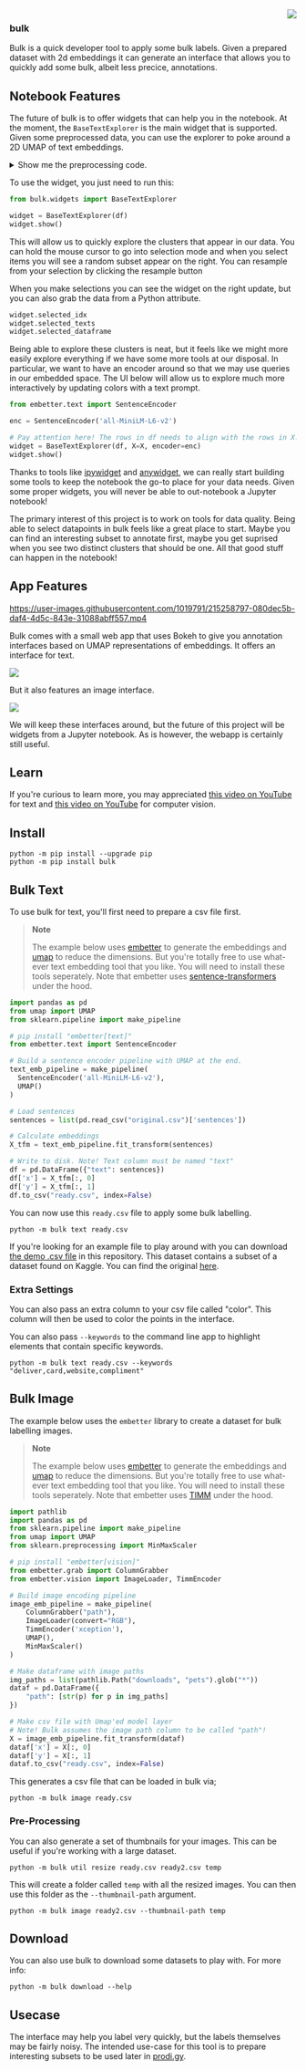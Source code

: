 <img src="lasso.svg" align="right" >

### bulk

Bulk is a quick developer tool to apply some bulk labels. Given a prepared dataset with 2d embeddings it can generate an interface that allows you to quickly add some bulk, albeit less precice, annotations.

## Notebook Features

The future of bulk is to offer widgets that can help you in the notebook. At the moment, the `BaseTextExplorer` is the main widget that is supported. Given some preprocessed data, you can use the explorer to poke around a 2D UMAP of text embeddings. 

<details>
  <summary>Show me the preprocessing code.</summary>

```python
import pandas as pd
from umap import UMAP
from sklearn.pipeline import make_pipeline 

# pip install "embetter[text]"
from embetter.text import SentenceEncoder

# Build a sentence encoder pipeline with UMAP at the end.
enc = SentenceEncoder('all-MiniLM-L6-v2')
umap = UMAP()

text_emb_pipeline = make_pipeline(
  enc, umap
)

# Load sentences
sentences = list(pd.read_csv("tests/data/text.csv")['text'])

# Calculate embeddings 
X_tfm = text_emb_pipeline.fit_transform(sentences)

# Write to disk. Note! Text column must be named "text"
df = pd.DataFrame({"text": sentences})
df['x'] = X_tfm[:, 0]
df['y'] = X_tfm[:, 1]
````
</details>

To use the widget, you just need to run this: 

```python
from bulk.widgets import BaseTextExplorer

widget = BaseTextExplorer(df)
widget.show()
```

This will allow us to quickly explore the clusters that appear in our data. You can hold the mouse cursor to go into selection mode and when you select items you will see a random subset appear on the right. You can resample from your selection by clicking the resample button

When you make selections you can see the widget on the right update, but you can also grab the data from a Python attribute. 

```python
widget.selected_idx
widget.selected_texts
widget.selected_dataframe
```

Being able to explore these clusters is neat, but it feels like we might more easily explore everything if we have some more tools at our disposal. In particular, we want to have an encoder around so that we may use queries in our embedded space. The UI below will allow us to explore much more interactively by updating colors with a text prompt.

```python
from embetter.text import SentenceEncoder

enc = SentenceEncoder('all-MiniLM-L6-v2')

# Pay attention here! The rows in df needs to align with the rows in X!
widget = BaseTextExplorer(df, X=X, encoder=enc)
widget.show()
```

Thanks to tools like [ipywidget](https://ipywidgets.readthedocs.io/en/stable/) and [anywidget](https://anywidget.dev/), we can really start building some tools to keep the notebook the go-to place for your data needs. Given some proper widgets, you will never be able to out-notebook a Jupyter notebook! 

The primary interest of this project is to work on tools for data quality. Being able to select datapoints in bulk feels like a great place to start. Maybe you can find an interesting subset to annotate first, maybe you get suprised when you see two distinct clusters that should be one. All that good stuff can happen in the notebook!

## App Features 

https://user-images.githubusercontent.com/1019791/215258797-080dec5b-daf4-4d5c-843e-31088abff557.mp4

Bulk comes with a small web app that uses Bokeh to give you annotation interfaces based on UMAP representations of embeddings. It offers an interface for text. 

![](images/bulk-text.png)

But it also features an image interface. 

![](images/bulk-image.png)

We will keep these interfaces around, but the future of this project will be widgets from a Jupyter notebook. As is however, the webapp is certainly still useful. 

## Learn

If you're curious to learn more, you may appreciated [this video on YouTube](https://www.youtube.com/watch?v=gDk7_f3ovIk&ab_channel=Explosion) for text and [this video on YouTube](https://youtu.be/DmH3JmX3w2I) for computer vision.

## Install 

```
python -m pip install --upgrade pip
python -m pip install bulk
```

## Bulk Text 

To use bulk for text, you'll first need to prepare a csv file first.

> **Note**
>
> The example below uses [embetter](https://github.com/koaning/embetter) to generate the embeddings and [umap](https://umap-learn.readthedocs.io/) to reduce the dimensions. But you're  totally free to use what-ever text embedding tool that you like. You will need to install these tools seperately. Note that embetter uses  [sentence-transformers](https://www.sbert.net/) under the hood.

```python
import pandas as pd
from umap import UMAP
from sklearn.pipeline import make_pipeline 

# pip install "embetter[text]"
from embetter.text import SentenceEncoder

# Build a sentence encoder pipeline with UMAP at the end.
text_emb_pipeline = make_pipeline(
  SentenceEncoder('all-MiniLM-L6-v2'),
  UMAP()
)

# Load sentences
sentences = list(pd.read_csv("original.csv")['sentences'])

# Calculate embeddings 
X_tfm = text_emb_pipeline.fit_transform(sentences)

# Write to disk. Note! Text column must be named "text"
df = pd.DataFrame({"text": sentences})
df['x'] = X_tfm[:, 0]
df['y'] = X_tfm[:, 1]
df.to_csv("ready.csv", index=False)
```

You can now use this `ready.csv` file to apply some bulk labelling. 

```
python -m bulk text ready.csv
```

If you're looking for an example file to play around with you can download
[the demo .csv file](https://github.com/koaning/bulk/blob/main/cluestarred.csv) in this repository. This dataset 
contains a subset of a dataset found on Kaggle. You can find the original [here](https://www.kaggle.com/datasets/thoughtvector/customer-support-on-twitter).

### Extra Settings

You can also pass an extra column to your csv file called "color". This column will then be used to color the points in the interface. 

You can also pass `--keywords` to the command line app to highlight elements that contain specific keywords.

```
python -m bulk text ready.csv --keywords "deliver,card,website,compliment"
```

## Bulk Image

The example below uses the `embetter` library to create a dataset for bulk labelling images. 

> **Note**
>
> The example below uses [embetter](https://github.com/koaning/embetter) to generate the embeddings and [umap](https://umap-learn.readthedocs.io/) to reduce the dimensions. But you're  totally free to use what-ever text embedding tool that you like. You will need to install these tools seperately. Note that embetter uses [TIMM](https://github.com/rwightman/pytorch-image-models) under the hood.

```python
import pathlib
import pandas as pd
from sklearn.pipeline import make_pipeline 
from umap import UMAP
from sklearn.preprocessing import MinMaxScaler

# pip install "embetter[vision]"
from embetter.grab import ColumnGrabber
from embetter.vision import ImageLoader, TimmEncoder

# Build image encoding pipeline
image_emb_pipeline = make_pipeline(
    ColumnGrabber("path"),
    ImageLoader(convert="RGB"),
    TimmEncoder('xception'),
    UMAP(),
    MinMaxScaler()
)

# Make dataframe with image paths
img_paths = list(pathlib.Path("downloads", "pets").glob("*"))
dataf = pd.DataFrame({
    "path": [str(p) for p in img_paths]
})

# Make csv file with Umap'ed model layer 
# Note! Bulk assumes the image path column to be called "path"!
X = image_emb_pipeline.fit_transform(dataf)
dataf['x'] = X[:, 0]
dataf['y'] = X[:, 1]
dataf.to_csv("ready.csv", index=False)
```

This generates a csv file that can be loaded in bulk via; 

```
python -m bulk image ready.csv
```

### Pre-Processing
You can also generate a set of thumbnails for your images. This can be useful if you're working with a large dataset. 

```
python -m bulk util resize ready.csv ready2.csv temp   
```

This will create a folder called `temp` with all the resized images. You can then use this folder as the `--thumbnail-path` argument.

```
python -m bulk image ready2.csv --thumbnail-path temp
```



## Download 

You can also use bulk to download some datasets to play with. For more info:

```
python -m bulk download --help
```

## Usecase 

The interface may help you label very quickly, but the labels themselves may be fairly noisy. The intended use-case for this tool is to prepare interesting subsets to be used later in [prodi.gy](https://prodi.gy). 
